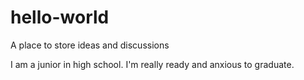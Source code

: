 # hello-world
A place to store ideas and discussions

I am a junior in high school. I'm really ready and anxious to graduate.

